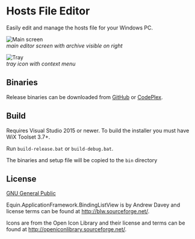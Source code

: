 # Hosts File Editor

Easily edit and manage the hosts file for your Windows PC.

![Main screen](https://cloud.githubusercontent.com/assets/1789883/24075121/a68ddcc8-0bd2-11e7-9eed-c53d02a08930.png)  
*main editor screen with archive visible on right*

![Tray](https://cloud.githubusercontent.com/assets/1789883/24075122/a98c7628-0bd2-11e7-845d-0e52a5e2cc7d.png)  
*tray icon with context menu*

## Binaries

Release binaries can be downloaded from [GitHub](https://github.com/scottlerch/HostsFileEditor/releases) or [CodePlex](https://hostsfileeditor.codeplex.com/).

## Build

Requires Visual Studio 2015 or newer.  To build the installer you must have WiX Toolset 3.7+.

Run `build-release.bat` or `build-debug.bat`. 

The binaries and setup file will be copied to the `bin` directory

## License
 
[GNU General Public](https://www.gnu.org/licenses/)

Equin.ApplicationFramework.BindingListView is by Andrew Davey and license
terms can be found at
<http://blw.sourceforge.net/>.

Icons are from the Open Icon Library and their license and terms can be found at
<http://openiconlibrary.sourceforge.net/>.



